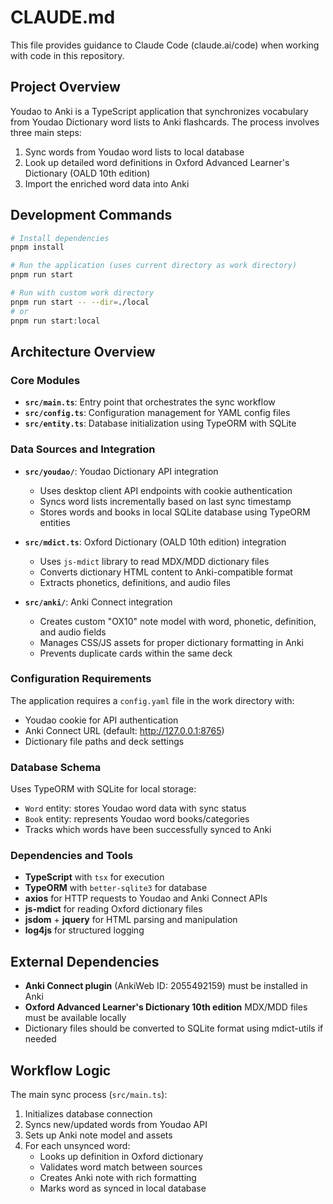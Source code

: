 # CLAUDE.md

This file provides guidance to Claude Code (claude.ai/code) when working with code in this repository.

## Project Overview

Youdao to Anki is a TypeScript application that synchronizes vocabulary from Youdao Dictionary word lists to Anki flashcards. The process involves three main steps:
1. Sync words from Youdao word lists to local database
2. Look up detailed word definitions in Oxford Advanced Learner's Dictionary (OALD 10th edition)
3. Import the enriched word data into Anki

## Development Commands

```bash
# Install dependencies
pnpm install

# Run the application (uses current directory as work directory)
pnpm run start

# Run with custom work directory
pnpm run start -- --dir=./local
# or
pnpm run start:local
```

## Architecture Overview

### Core Modules

- **`src/main.ts`**: Entry point that orchestrates the sync workflow
- **`src/config.ts`**: Configuration management for YAML config files
- **`src/entity.ts`**: Database initialization using TypeORM with SQLite

### Data Sources and Integration

- **`src/youdao/`**: Youdao Dictionary API integration
  - Uses desktop client API endpoints with cookie authentication
  - Syncs word lists incrementally based on last sync timestamp
  - Stores words and books in local SQLite database using TypeORM entities

- **`src/mdict.ts`**: Oxford Dictionary (OALD 10th edition) integration
  - Uses `js-mdict` library to read MDX/MDD dictionary files
  - Converts dictionary HTML content to Anki-compatible format
  - Extracts phonetics, definitions, and audio files

- **`src/anki/`**: Anki Connect integration
  - Creates custom "OX10" note model with word, phonetic, definition, and audio fields
  - Manages CSS/JS assets for proper dictionary formatting in Anki
  - Prevents duplicate cards within the same deck

### Configuration Requirements

The application requires a `config.yaml` file in the work directory with:
- Youdao cookie for API authentication
- Anki Connect URL (default: http://127.0.0.1:8765)
- Dictionary file paths and deck settings

### Database Schema

Uses TypeORM with SQLite for local storage:
- `Word` entity: stores Youdao word data with sync status
- `Book` entity: represents Youdao word books/categories
- Tracks which words have been successfully synced to Anki

### Dependencies and Tools

- **TypeScript** with `tsx` for execution
- **TypeORM** with `better-sqlite3` for database
- **axios** for HTTP requests to Youdao and Anki Connect APIs
- **js-mdict** for reading Oxford dictionary files
- **jsdom** + **jquery** for HTML parsing and manipulation
- **log4js** for structured logging

## External Dependencies

- **Anki Connect plugin** (AnkiWeb ID: 2055492159) must be installed in Anki
- **Oxford Advanced Learner's Dictionary 10th edition** MDX/MDD files must be available locally
- Dictionary files should be converted to SQLite format using mdict-utils if needed

## Workflow Logic

The main sync process (`src/main.ts`):
1. Initializes database connection
2. Syncs new/updated words from Youdao API
3. Sets up Anki note model and assets
4. For each unsynced word:
   - Looks up definition in Oxford dictionary
   - Validates word match between sources
   - Creates Anki note with rich formatting
   - Marks word as synced in local database

